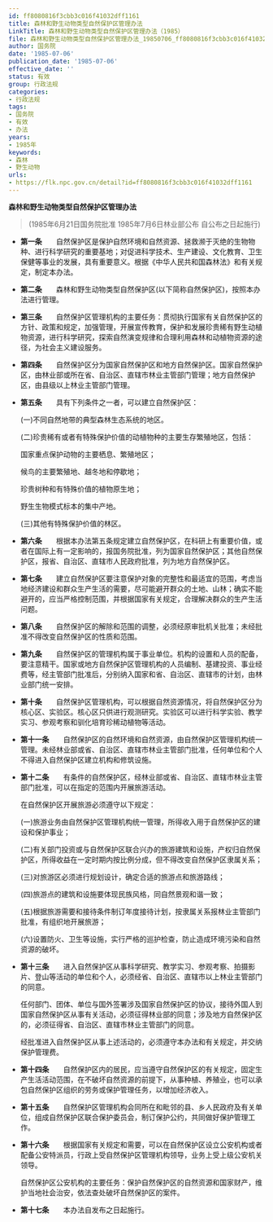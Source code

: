 ```yaml
---
id: ff8080816f3cbb3c016f41032dff1161
title: 森林和野生动物类型自然保护区管理办法
LinkTitle: 森林和野生动物类型自然保护区管理办法（1985）
file: 森林和野生动物类型自然保护区管理办法_19850706_ff8080816f3cbb3c016f41032dff1161.docx
author: 国务院
date: '1985-07-06'
publication_date: '1985-07-06'
effective_date: ''
status: 有效
group: 行政法规
categories:
- 行政法规
tags:
- 国务院
- 有效
- 办法
years:
- 1985年
keywords:
- 森林
- 野生动物
urls:
- https://flk.npc.gov.cn/detail?id=ff8080816f3cbb3c016f41032dff1161
---
```


**森林和野生动物类型自然保护区管理办法**

> (1985年6月21日国务院批准 1985年7月6日林业部公布 自公布之日起施行)

- **第一条**　　自然保护区是保护自然环境和自然资源、拯救濒于灭绝的生物物种、进行科学研究的重要基地；对促进科学技术、生产建设、文化教育、卫生保健等事业的发展，具有重要意义。根据《中华人民共和国森林法》和有关规定，制定本办法。

- **第二条**　　森林和野生动物类型自然保护区(以下简称自然保护区)，按照本办法进行管理。

- **第三条**　　自然保护区管理机构的主要任务：贯彻执行国家有关自然保护区的方针、政策和规定，加强管理，开展宣传教育，保护和发展珍贵稀有野生动植物资源，进行科学研究，探索自然演变规律和合理利用森林和动植物资源的途径，为社会主义建设服务。

- **第四条**　　自然保护区分为国家自然保护区和地方自然保护区。国家自然保护区，由林业部或所在省、自治区、直辖市林业主管部门管理；地方自然保护区，由县级以上林业主管部门管理。

- **第五条**　　具有下列条件之一者，可以建立自然保护区：

  (一)不同自然地带的典型森林生态系统的地区。

  (二)珍贵稀有或者有特殊保护价值的动植物种的主要生存繁殖地区，包括：

  国家重点保护动物的主要栖息、繁殖地区；

  候鸟的主要繁殖地、越冬地和停歇地；

  珍贵树种和有特殊价值的植物原生地；

  野生生物模式标本的集中产地。

  (三)其他有特殊保护价值的林区。

- **第六条**　　根据本办法第五条规定建立自然保护区，在科研上有重要价值，或者在国际上有一定影响的，报国务院批准，列为国家自然保护区；其他自然保护区，报省、自治区、直辖市人民政府批准，列为地方自然保护区。

- **第七条**　　建立自然保护区要注意保护对象的完整性和最适宜的范围，考虑当地经济建设和群众生产生活的需要，尽可能避开群众的土地、山林；确实不能避开的，应当严格控制范围，并根据国家有关规定，合理解决群众的生产生活问题。

- **第八条**　　自然保护区的解除和范围的调整，必须经原审批机关批准；未经批准不得改变自然保护区的性质和范围。

- **第九条**　　自然保护区的管理机构属于事业单位。机构的设置和人员的配备，要注意精干。国家或地方自然保护区管理机构的人员编制、基建投资、事业经费等，经主管部门批准后，分别纳入国家和省、自治区、直辖市的计划，由林业部门统一安排。

- **第十条**　　自然保护区管理机构，可以根据自然资源情况，将自然保护区分为核心区、实验区。核心区只供进行观测研究。实验区可以进行科学实验、教学实习、参观考察和驯化培育珍稀动植物等活动。

- **第十一条**　　自然保护区的自然环境和自然资源，由自然保护区管理机构统一管理。未经林业部或省、自治区、直辖市林业主管部门批准，任何单位和个人不得进入自然保护区建立机构和修筑设施。

- **第十二条**　　有条件的自然保护区，经林业部或省、自治区、直辖市林业主管部门批准，可以在指定的范围内开展旅游活动。

  在自然保护区开展旅游必须遵守以下规定：

  (一)旅游业务由自然保护区管理机构统一管理，所得收入用于自然保护区的建设和保护事业；

  (二)有关部门投资或与自然保护区联合兴办的旅游建筑和设施，产权归自然保护区，所得收益在一定时期内按比例分成，但不得改变自然保护区隶属关系；

  (三)对旅游区必须进行规划设计，确定合适的旅游点和旅游路线；

  (四)旅游点的建筑和设施要体现民族风格，同自然景观和谐一致；

  (五)根据旅游需要和接待条件制订年度接待计划，按隶属关系报林业主管部门批准，有组织地开展旅游；

  (六)设置防火、卫生等设施，实行严格的巡护检查，防止造成环境污染和自然资源的破坏。

- **第十三条**　　进入自然保护区从事科学研究、教学实习、参观考察、拍摄影片、登山等活动的单位和个人，必须经省、自治区、直辖市以上林业主管部门的同意。

  任何部门、团体、单位与国外签署涉及国家自然保护区的协议，接待外国人到国家自然保护区从事有关活动，必须征得林业部的同意；涉及地方自然保护区的，必须征得省、自治区、直辖市林业主管部门的同意。

  经批准进入自然保护区从事上述活动的，必须遵守本办法和有关规定，并交纳保护管理费。

- **第十四条**　　自然保护区内的居民，应当遵守自然保护区的有关规定，固定生产生活活动范围，在不破坏自然资源的前提下，从事种植、养殖业，也可以承包自然保护区组织的劳务或保护管理任务，以增加经济收入。

- **第十五条**　　自然保护区管理机构会同所在和毗邻的县、乡人民政府及有关单位，组成自然保护区联合保护委员会，制订保护公约，共同做好保护管理工作。

- **第十六条**　　根据国家有关规定和需要，可以在自然保护区设立公安机构或者配备公安特派员，行政上受自然保护区管理机构领导，业务上受上级公安机关领导。

  自然保护区公安机构的主要任务：保护自然保护区的自然资源和国家财产，维护当地社会治安，依法查处破坏自然保护区的案件。

- **第十七条**　　本办法自发布之日起施行。
